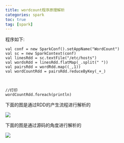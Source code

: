 ```yaml
---
title: wordcount程序原理解析
categories: spark   
toc: true  
tag: [spark]
---
```



程序如下:
```
val conf = new SparkConf().setAppName("WordCount")
val sc = new SparkContext(conf)
val linesRdd = sc.textFile("/etc/hosts")
val wordsRdd = linesRdd.flatMap(_.split(" "))
val pairsRdd = wordRdd.map((_,1))
val wordCountRdd = pairsRdd.reduceByKey(_+_)



//打印
wordCountRdd.foreach(println)

```

下面的图是通过RDD的产生流程进行解析的

![](http://ols7leonh.bkt.clouddn.com//assert/img/bigdata/spark从入门到精通_笔记/wordcount程序原理解析.png)




下面的图是通过源码的角度进行解析的

![](http://ols7leonh.bkt.clouddn.com//assert/img/bigdata/spark从入门到精通_笔记/wordcount的运行原理及源码解读.png)
